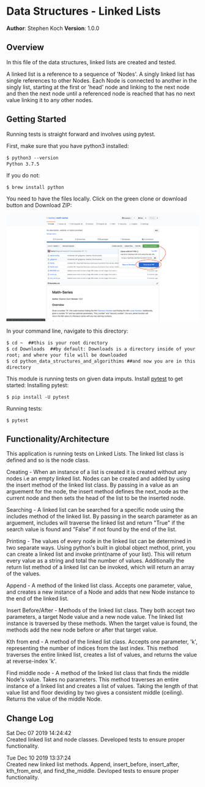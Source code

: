 # Data Structures - Linked Lists

**Author**: Stephen Koch
**Version**: 1.0.0

## Overview
In this file of the data structures, linked lists are created and tested.

A linked list is a reference to a sequence of 'Nodes'. A singly linked list has single references to other Nodes. Each Node is connected to another in the singly list, starting at the first or 'head' node and linking to the next node and then the next node until a referenced node is reached that has no next value linking it to any other nodes.

## Getting Started
Running tests is straight forward and involves using pytest.

First, make sure that you have python3 installed:
```
$ python3 --version
Python 3.7.5
```
If you do not:
```
$ brew install python
```
You need to have the files locally. Click on the green clone or download button and Download ZIP:

![Click_to_download](assets/Click_to_download.png)


In your command line, navigate to this directory:
```
$ cd ~  ##this is your root directory
$ cd Downloads  ##by default: Downloads is a directory inside of your root; and where your file will be downloaded
$ cd python_data_structures_and_algorithims ##and now you are in this directory
```
This module is running tests on given data imputs. Install [pytest](https://docs.pytest.org/en/latest/getting-started.html) to get started:
Installing pytest:
```
$ pip install -U pytest
```
Running tests:
```
$ pytest
```
## Functionality/Architecture
This application is running tests on Linked Lists. The linked list class is defined and so is the node class.

Creating - When an instance of a list is created it is created without any nodes i.e an empty linked list. Nodes can be created and added by using the insert method of the linked list class. By passing in a value as an arguement for the node, the insert method defines the next_node as the current node and then sets the head of the list to be the inserted node.

Searching - A linked list can be searched for a specific node using the includes method of the linked list. By passing in the search parameter as an arguement, includes will traverse the linked list and return "True" if the search value is found and "False" if not found by the end of the list.

Printing - The values of every node in the linked list can be determined in two separate ways. Using python's built in global object method, print, you can create a linked list and invoke print(name of your list). This will return every value as a string and total the number of values. Additionally the return list method of a linked list can be invoked, which will return an array of the values.

Append - A method of the linked list class. Accepts one parameter, value, and creates a new instance of a Node and adds that new Node instance to the end of the linked list.

Insert Before/After - Methods of the linked list class. They both accept two parameters, a target Node value and a new node value. The linked list instance is traversed by these methods. When the target value is found, the methods add the new node before or after that target value.

Kth from end - A method of the linked list class. Accepts one parameter, 'k', representing the number of indices from the last index. This method traverses the entire linked list, creates a list of values, and returns the value at reverse-index 'k'.

Find middle node - A method of the linked list class that finds the middle Node's value. Takes no parameters. This method traverses an entire instance of a linked list and creates a list of values. Taking the length of that value list and floor deviding by two gives a consistent middle (ceiling). Returns the value of the middle Node.

## Change Log
Sat Dec 07 2019 14:24:42<br>Created linked list and node classes. Developed tests to ensure proper functionality.

Tue Dec 10 2019 13:37:24<br>Created new linked list methods. Append, insert_before, insert_after, kth_from_end, and find_the_middle. Devloped tests to ensure proper functionality.

